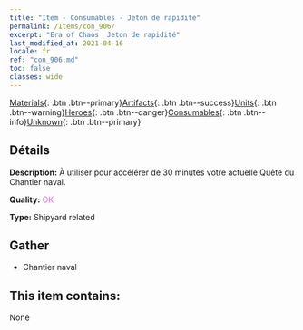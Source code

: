 ```yaml
---
title: "Item - Consumables - Jeton de rapidité"
permalink: /Items/con_906/
excerpt: "Era of Chaos  Jeton de rapidité"
last_modified_at: 2021-04-16
locale: fr
ref: "con_906.md"
toc: false
classes: wide
---
```

 [Materials](/fr/Items/){: .btn .btn--primary}[Artifacts](/fr/Items/Artifacts/){: .btn .btn--success}[Units](/fr/Items/Units/){: .btn .btn--warning}[Heroes](/fr/Items/Heroes/){: .btn .btn--danger}[Consumables](/fr/Items/Consumables/){: .btn .btn--info}[Unknown](/fr/Items/Unknown/){: .btn .btn--primary}

## Détails
 **Description:** À utiliser pour accélérer de 30 minutes votre actuelle Quête du Chantier naval.

 **Quality:** <span style="color: #DA70D6">OK</span>

 **Type:** Shipyard related

## Gather

*    Chantier naval 

## This item contains:

  None

